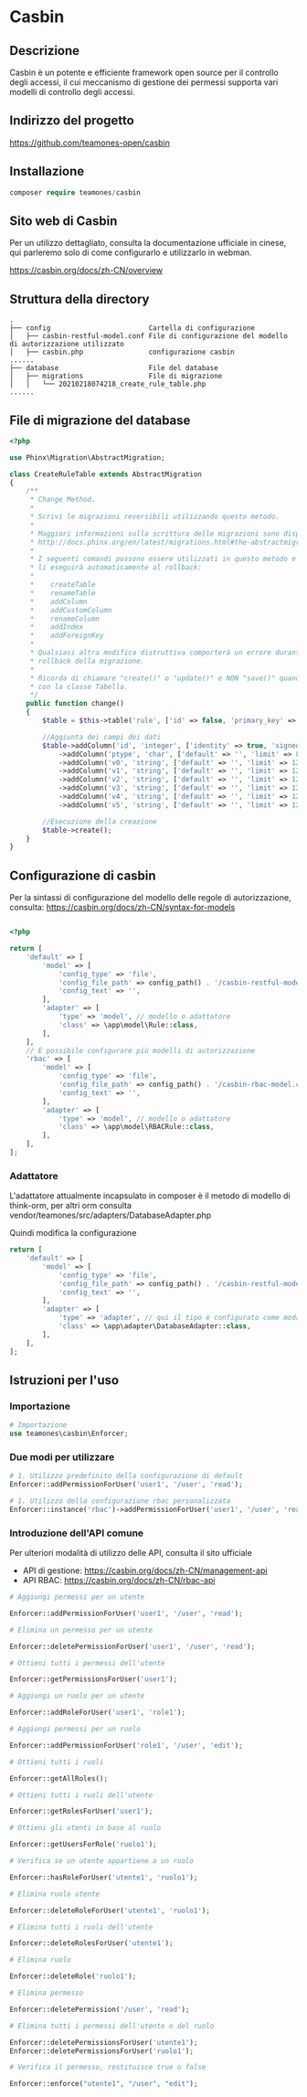 # Casbin

## Descrizione

Casbin è un potente e efficiente framework open source per il controllo degli accessi, il cui meccanismo di gestione dei permessi supporta vari modelli di controllo degli accessi.

## Indirizzo del progetto

https://github.com/teamones-open/casbin

## Installazione

  ```php
  composer require teamones/casbin
  ```

## Sito web di Casbin

Per un utilizzo dettagliato, consulta la documentazione ufficiale in cinese, qui parleremo solo di come configurarlo e utilizzarlo in webman.

https://casbin.org/docs/zh-CN/overview

## Struttura della directory

```
.
├── config                        Cartella di configurazione
│   ├── casbin-restful-model.conf File di configurazione del modello di autorizzazione utilizzato
│   ├── casbin.php                configurazione casbin
......
├── database                      File del database
│   ├── migrations                File di migrazione
│   │   └── 20210218074218_create_rule_table.php
......
```

## File di migrazione del database

```php
<?php

use Phinx\Migration\AbstractMigration;

class CreateRuleTable extends AbstractMigration
{
    /**
     * Change Method.
     *
     * Scrivi le migrazioni reversibili utilizzando questo metodo.
     *
     * Maggiori informazioni sulla scrittura delle migrazioni sono disponibili qui:
     * http://docs.phinx.org/en/latest/migrations.html#the-abstractmigration-class
     *
     * I seguenti comandi possono essere utilizzati in questo metodo e Phinx
     * li eseguirà automaticamente al rollback:
     *
     *    createTable
     *    renameTable
     *    addColumn
     *    addCustomColumn
     *    renameColumn
     *    addIndex
     *    addForeignKey
     *
     * Qualsiasi altra modifica distruttiva comporterà un errore durante il tentativo di
     * rollback della migrazione.
     *
     * Ricorda di chiamare "create()" o "update()" e NON "save()" quando si lavora
     * con la classe Tabella.
     */
    public function change()
    {
        $table = $this->table('rule', ['id' => false, 'primary_key' => ['id'], 'engine' => 'InnoDB', 'collation' => 'utf8mb4_general_ci', 'comment' => 'Tabella delle regole']);

        //Aggiunta dei campi dei dati
        $table->addColumn('id', 'integer', ['identity' => true, 'signed' => false, 'limit' => 11, 'comment' => 'ID primario'])
            ->addColumn('ptype', 'char', ['default' => '', 'limit' => 8, 'comment' => 'Tipo di regola'])
            ->addColumn('v0', 'string', ['default' => '', 'limit' => 128])
            ->addColumn('v1', 'string', ['default' => '', 'limit' => 128])
            ->addColumn('v2', 'string', ['default' => '', 'limit' => 128])
            ->addColumn('v3', 'string', ['default' => '', 'limit' => 128])
            ->addColumn('v4', 'string', ['default' => '', 'limit' => 128])
            ->addColumn('v5', 'string', ['default' => '', 'limit' => 128]);

        //Esecuzione della creazione
        $table->create();
    }
}

```

## Configurazione di casbin

Per la sintassi di configurazione del modello delle regole di autorizzazione, consulta: https://casbin.org/docs/zh-CN/syntax-for-models

```php

<?php

return [
    'default' => [
        'model' => [
            'config_type' => 'file',
            'config_file_path' => config_path() . '/casbin-restful-model.conf', // File di configurazione del modello di autorizzazione
            'config_text' => '',
        ],
        'adapter' => [
            'type' => 'model', // modello o adattatore
            'class' => \app\model\Rule::class,
        ],
    ],
    // È possibile configurare più modelli di autorizzazione
    'rbac' => [
        'model' => [
            'config_type' => 'file',
            'config_file_path' => config_path() . '/casbin-rbac-model.conf', // File di configurazione del modello di autorizzazione
            'config_text' => '',
        ],
        'adapter' => [
            'type' => 'model', // modello o adattatore
            'class' => \app\model\RBACRule::class,
        ],
    ],
];
```

### Adattatore

L'adattatore attualmente incapsulato in composer è il metodo di modello di think-orm, per altri orm consulta vendor/teamones/src/adapters/DatabaseAdapter.php

Quindi modifica la configurazione

```php
return [
    'default' => [
        'model' => [
            'config_type' => 'file',
            'config_file_path' => config_path() . '/casbin-restful-model.conf', // File di configurazione del modello di autorizzazione
            'config_text' => '',
        ],
        'adapter' => [
            'type' => 'adapter', // qui il tipo è configurato come modalità adattatore
            'class' => \app\adapter\DatabaseAdapter::class,
        ],
    ],
];
```

## Istruzioni per l'uso

### Importazione

```php
# Importazione
use teamones\casbin\Enforcer;
```

### Due modi per utilizzare

```php
# 1. Utilizzo predefinito della configurazione di default
Enforcer::addPermissionForUser('user1', '/user', 'read');

# 1. Utilizzo della configurazione rbac personalizzata
Enforcer::instance('rbac')->addPermissionForUser('user1', '/user', 'read');
```

### Introduzione dell'API comune

Per ulteriori modalità di utilizzo delle API, consulta il sito ufficiale
- API di gestione: https://casbin.org/docs/zh-CN/management-api
- API RBAC: https://casbin.org/docs/zh-CN/rbac-api

```php
# Aggiungi permessi per un utente

Enforcer::addPermissionForUser('user1', '/user', 'read');

# Elimina un permesso per un utente

Enforcer::deletePermissionForUser('user1', '/user', 'read');

# Ottieni tutti i permessi dell'utente

Enforcer::getPermissionsForUser('user1'); 

# Aggiungi un ruolo per un utente

Enforcer::addRoleForUser('user1', 'role1');

# Aggiungi permessi per un ruolo

Enforcer::addPermissionForUser('role1', '/user', 'edit');

# Ottieni tutti i ruoli

Enforcer::getAllRoles();

# Ottieni tutti i ruoli dell'utente

Enforcer::getRolesForUser('user1');

# Ottieni gli utenti in base al ruolo

Enforcer::getUsersForRole('ruolo1');

# Verifica se un utente appartiene a un ruolo

Enforcer::hasRoleForUser('utente1', 'ruolo1');

# Elimina ruolo utente

Enforcer::deleteRoleForUser('utente1', 'ruolo1');

# Elimina tutti i ruoli dell'utente

Enforcer::deleteRolesForUser('utente1');

# Elimina ruolo

Enforcer::deleteRole('ruolo1');

# Elimina permesso

Enforcer::deletePermission('/user', 'read');

# Elimina tutti i permessi dell'utente o del ruolo

Enforcer::deletePermissionsForUser('utente1');
Enforcer::deletePermissionsForUser('ruolo1');

# Verifica il permesso, restituisce true o false

Enforcer::enforce("utente1", "/user", "edit");
```
